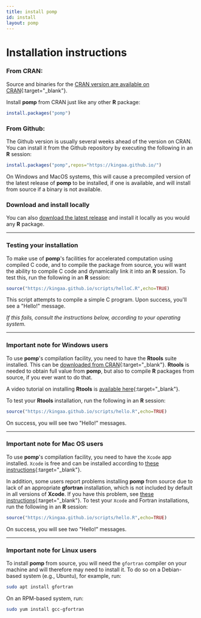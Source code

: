 ```yaml
---
title: install pomp
id: install
layout: pomp
---
```


# Installation instructions

### From CRAN:

Source and binaries for the [CRAN version are available on CRAN](http://cran.r-project.org/package=pomp){:target="_blank"}.

Install **pomp** from CRAN just like any other **R** package:
```r
install.packages("pomp")
```

### From Github:

The Github version is usually several weeks ahead of the version on CRAN.
You can install it from the Github repository by executing the following in an **R** session:  
```r
install.packages("pomp",repos="https://kingaa.github.io/")
```  
On Windows and MacOS systems, this will cause a precompiled version of the latest release of **pomp** to be installed, if one is available, and will install from source if a binary is not available.

### Download and install locally

You can also [download the latest release](https://github.com/kingaa/pomp/releases/) and install it locally as you would any **R** package.

---------------------------

### Testing your installation

To make use of **pomp**'s facilities for accelerated computation using compiled C code, and to compile the package from source, you will want the ability to compile C code and dynamically link it into an **R** session.
To test this, run the following in an **R** session:
```r
source("https://kingaa.github.io/scripts/helloC.R",echo=TRUE)
```
This script attempts to compile a simple C program.
Upon success, you'll see a "Hello!" message.

<i>If this fails, consult the instructions below, according to your operating system.</i>

--------------------------

### Important note for Windows users

To use **pomp**'s compilation facility, you need to have the **Rtools** suite installed.
This can be [downloaded from CRAN](http://cran.r-project.org/bin/windows/Rtools){:target="_blank"}.
**Rtools** is needed to obtain full value from **pomp**, but also to compile **R** packages from source, if you ever want to do that.

A video tutorial on installing **Rtools** is [available here](https://youtu.be/lmIhiT_QsPE){:target="_blank"}.

To test your **Rtools** installation, run the following in an **R** session:
```r
source("https://kingaa.github.io/scripts/hello.R",echo=TRUE)
```
On success, you will see two "Hello!" messages.

------------------------

### Important note for Mac OS users

To use **pomp**'s compilation facility, you need to have the <code>Xcode</code> app installed.
<code>Xcode</code> is free and can be installed according to [these instructions](https://mac.r-project.org/tools/){:target="_blank"}.

In addition, some users report problems installing **pomp** from source due to lack of an appropriate **gfortran** installation, which is not included by default in all versions of **Xcode**.
If you have this problem, see [these instructions](https://mac.r-project.org/tools/){:target="_blank"}.
To test your <code>Xcode</code> and Fortran installations, run the following in an **R** session:
```r
source("https://kingaa.github.io/scripts/hello.R",echo=TRUE)
```
On success, you will see two "Hello!" messages.

------------------------

### Important note for Linux users

To install **pomp** from source, you will need the `gfortran` compiler on your machine and will therefore may need to install it.
To do so on a Debian-based system (e.g., Ubuntu), for example, run:
```sh
sudo apt install gfortran
```
On an RPM-based system, run:
```sh
sudo yum install gcc-gfortran
```
